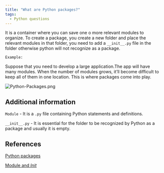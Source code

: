 ```yaml
---
title: "What are Python packages?"
tags:
  - Python questions
---
```


It is a container where you can save one o more relevant modules to organize. To create a package, you create a new folder and place the relevant modules in that folder, you need to add a `__init__.py` file in the folder otherwise python will not recognize as a package.

`Example:`

Suppose that you need to develop a large application.The app will have many modules. When the number of modules grows, it’ll become difficult to keep all of them in one location. This is where packages come into play.

![Python-Packages.png](https://www.pythontutorial.net/wp-content/uploads/2020/10/Python-Packages.png)

## Additional information

`Module` - It is a `.py` file containing Python statements and definitions.

`__init__.py` - It is essential for the folder to be recognized by Python as a package and usually it is empty.

## References

[Python packages](https://www.pythontutorial.net/python-basics/python-packages/)

[Module and _Init_](https://www.tutorialsteacher.com/python/python-package)
